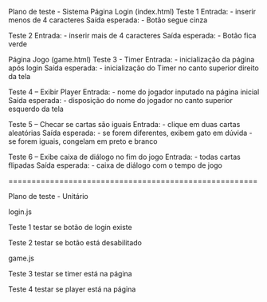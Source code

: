 Plano de teste - Sistema
Página Login (index.html)
Teste 1
	Entrada:
	- inserir menos de 4 caracteres
	Saída esperada:
	- Botão segue cinza

Teste 2
	Entrada:
	- inserir mais de 4 caracteres
	Saída esperada:
	- Botão fica verde

Página Jogo (game.html)
Teste 3 - Timer	
Entrada:
	- inicialização da página após login
	Saída esperada:
	- inicialização do Timer no canto superior direito da tela

Teste 4 – Exibir Player
	Entrada:
	- nome do jogador inputado na página inicial
	Saída esperada:
	- disposição do nome do jogador no canto superior esquerdo da tela

Teste 5 – Checar se cartas são iguais
	Entrada:
	- clique em duas cartas aleatórias
	Saída esperada:
	- se forem diferentes, exibem gato em dúvida
	- se forem iguais, congelam em preto e branco

Teste 6 – Exibe caixa de diálogo no fim do jogo
	Entrada:
	- todas cartas flipadas
	Saída esperada:
	- caixa de diálogo com o tempo de jogo

 ======================================================

 Plano de teste - Unitário


login.js

Teste 1
	testar se botão de login existe

Teste 2
	testar se botão está desabilitado



game.js

Teste 3
	testar se timer está na página

Teste 4
	testar se player está na página
